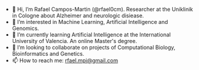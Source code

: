 - 👋 Hi, I’m Rafael Campos-Martin (@rfael0cm). Researcher at the Uniklinik in Cologne about Alzheimer and neurologic disiease. 
- 👀 I’m interested in Machine Learning, Artificial Intelligence and Genomics.
- 🌱 I’m currently learning Artificial Intelligence at the International University of Valencia. An online Master's degree.
- 💞️ I’m looking to collaborate on projects of Computational Biology, Bioinformatics and Genetics.
- 📫 How to reach me: rfael.mpi@gmail.com

<!---
rfael0cm/rfael0cm is a ✨ special ✨ repository because its `README.md` (this file) appears on your GitHub profile.
You can click the Preview link to take a look at your changes.
--->
